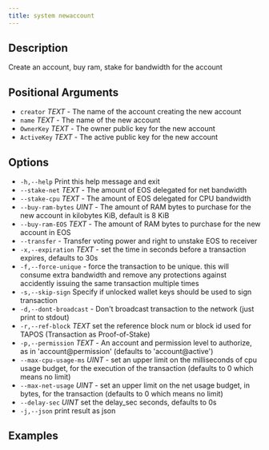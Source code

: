 ```yaml
---
title: system newaccount
---
```


## Description

Create an account, buy ram, stake for bandwidth for the account

## Positional Arguments
- `creator` _TEXT_  - The name of the account creating the new account
- `name` _TEXT_  - The name of the new account
- `OwnerKey` _TEXT_  - The owner public key for the new account
- `ActiveKey` _TEXT_  - The active public key for the new account
## Options
- `-h,--help` Print this help message and exit
- `--stake-net` _TEXT_ - The amount of EOS delegated for net bandwidth
- `--stake-cpu` _TEXT_  - The amount of EOS delegated for CPU bandwidth
- `--buy-ram-bytes` _UINT_ - The amount of RAM bytes to purchase for the new account in kilobytes KiB, default is 8 KiB
- `--buy-ram-EOS` _TEXT_ - The amount of RAM bytes to purchase for the new account in EOS
- `--transfer` - Transfer voting power and right to unstake EOS to receiver
- `-x,--expiration` _TEXT_ - set the time in seconds before a transaction expires, defaults to 30s
- `-f,--force-unique` - force the transaction to be unique. this will consume extra bandwidth and remove any protections against accidently issuing the same transaction multiple times
- `-s,--skip-sign` Specify if unlocked wallet keys should be used to sign transaction
- `-d,--dont-broadcast` - Don't broadcast transaction to the network (just print to stdout)
- `-r,--ref-block` _TEXT_         set the reference block num or block id used for TAPOS (Transaction as Proof-of-Stake)
- `-p,--permission`  _TEXT_ - An account and permission level to authorize, as in 'account@permission' (defaults to 'account@active')
- `--max-cpu-usage-ms` _UINT_ - set an upper limit on the milliseconds of cpu usage budget, for the execution of the transaction (defaults to 0 which means no limit)
- `--max-net-usage` _UINT_ - set an upper limit on the net usage budget, in bytes, for the transaction (defaults to 0 which means no limit)
- `--delay-sec` _UINT_            set the delay_sec seconds, defaults to 0s
- `-j,--json` print result as json

## Examples
